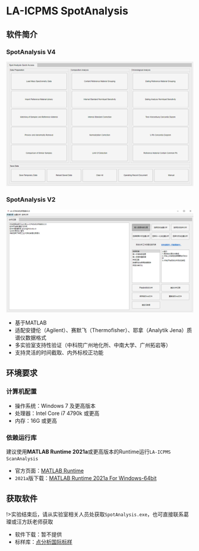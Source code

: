 # LA-ICPMS SpotAnalysis

## 软件简介

### SpotAnalysis V4

![SpotAnalysisV4](./img/spot-software-V4.png)

### SpotAnalysis V2

![SpotAnalysisV2](./img/spot-software.png)

 - 基于MATLAB
 - 适配安捷伦（Agilent）、赛默飞（Thermofisher）、耶拿（Analytik Jena）质谱仪数据格式
 - 多实验室支持性验证（中科院广州地化所、中南大学、广州拓岩等）
 - 支持灵活的时间截取、内外标校正功能

## 环境要求

### 计算机配置

 - 操作系统：Windows 7 及更高版本
 - 处理器：Intel Core i7 4790k 或更高
 - 内存：16G 或更高

### 依赖运行库

建议使用**MATLAB Runtime 2021a**或更高版本的Runtime运行`LA-ICPMS ScanAnalysis`

 - 官方页面：[MATLAB Runtime](https://ww2.mathworks.cn/products/compiler/matlab-runtime.html)
 - `2021a`版下载：[MATLAB Runtime 2021a For Windows-64bit](https://ssd.mathworks.cn/supportfiles/downloads/R2021a/Release/8/deployment_files/installer/complete/win64/MATLAB_Runtime_R2021a_Update_8_win64.zip)

## 获取软件

!>实验结束后，请从实验室相关人员处获取`SpotAnalysis.exe`，也可直接联系葛璨或汪方跃老师获取

 - 软件下载：暂不提供
 - 标样库：[点分析国际标样](https://doc.icee.ac.cn/cn/spot/srm/%E7%82%B9%E5%88%86%E6%9E%90%E5%9B%BD%E9%99%85%E6%A0%87%E6%A0%B720220719.xlsx)
